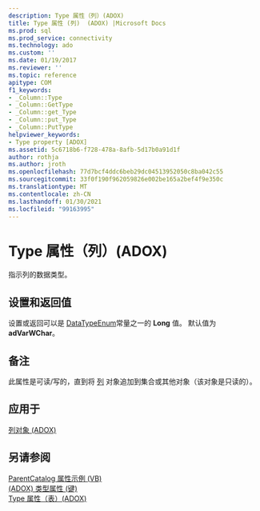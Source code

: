 ```yaml
---
description: Type 属性（列）(ADOX)
title: Type 属性 (列)  (ADOX) |Microsoft Docs
ms.prod: sql
ms.prod_service: connectivity
ms.technology: ado
ms.custom: ''
ms.date: 01/19/2017
ms.reviewer: ''
ms.topic: reference
apitype: COM
f1_keywords:
- _Column::Type
- _Column::GetType
- _Column::get_Type
- _Column::put_Type
- _Column::PutType
helpviewer_keywords:
- Type property [ADOX]
ms.assetid: 5c6718b6-f728-478a-8afb-5d17b0a91d1f
author: rothja
ms.author: jroth
ms.openlocfilehash: 77d7bcf4ddc6beb29dc04513952050c8ba042c55
ms.sourcegitcommit: 33f0f190f962059826e002be165a2bef4f9e350c
ms.translationtype: MT
ms.contentlocale: zh-CN
ms.lasthandoff: 01/30/2021
ms.locfileid: "99163995"
---
```

# <a name="type-property-column-adox"></a>Type 属性（列）(ADOX)
指示列的数据类型。  
  
## <a name="settings-and-return-values"></a>设置和返回值  
 设置或返回可以是 [DataTypeEnum](../ado-api/datatypeenum.md)常量之一的 **Long** 值。 默认值为 **adVarWChar**。  
  
## <a name="remarks"></a>备注  
 此属性是可读/写的，直到将 [列](./column-object-adox.md) 对象追加到集合或其他对象（该对象是只读的）。  
  
## <a name="applies-to"></a>应用于  
 [列对象 (ADOX)](./column-object-adox.md)  
  
## <a name="see-also"></a>另请参阅  
 [ParentCatalog 属性示例 (VB) ](./parentcatalog-property-example-vb.md)   
 [ (ADOX) 类型属性 (键) ](./type-property-key-adox.md)   
 [Type 属性（表）(ADOX)](./type-property-table-adox.md)